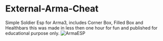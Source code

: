 # External-Arma-Cheat

Simple Soldier Esp for Arma3, includes Corner Box, Filled Box and Healthbars this was made in less then one hour for fun and published for educational purpose only.
![ArmaESP](https://user-images.githubusercontent.com/80023326/148337237-34ba1ffe-3c2a-4485-8a9e-2ce5c6b1ddf9.PNG)
